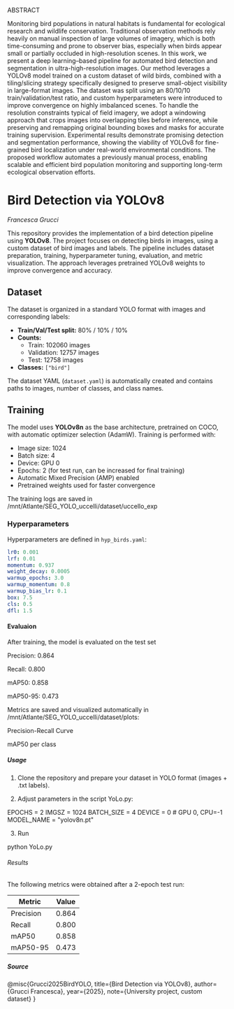 ABSTRACT

Monitoring bird populations in natural habitats is fundamental for ecological research and wildlife conservation. Traditional observation methods rely heavily on manual inspection of large volumes of imagery, which is both time-consuming and prone to observer bias, especially when birds appear small or partially occluded in high-resolution scenes. In this work, we present a deep learning–based pipeline for automated bird detection and segmentation in ultra-high-resolution images. Our method leverages a YOLOv8 model trained on a custom dataset of wild birds, combined with a tiling/slicing strategy specifically designed to preserve small-object visibility in large-format images. The dataset was split using an 80/10/10 train/validation/test ratio, and custom hyperparameters were introduced to improve convergence on highly imbalanced scenes.
To handle the resolution constraints typical of field imagery, we adopt a windowing approach that crops images into overlapping tiles before inference, while preserving and remapping original bounding boxes and masks for accurate training supervision. Experimental results demonstrate promising detection and segmentation performance, showing the viability of YOLOv8 for fine-grained bird localization under real-world environmental conditions. The proposed workflow automates a previously manual process, enabling scalable and efficient bird population monitoring and supporting long-term ecological observation efforts.


# Bird Detection via YOLOv8
*Francesca Grucci*

This repository provides the implementation of a bird detection pipeline using **YOLOv8**. The project focuses on detecting birds in images, using a custom dataset of bird images and labels. The pipeline includes dataset preparation, training, hyperparameter tuning, evaluation, and metric visualization. The approach leverages pretrained YOLOv8 weights to improve convergence and accuracy.

## Dataset

The dataset is organized in a standard YOLO format with images and corresponding labels:

- **Train/Val/Test split:** 80% / 10% / 10%
- **Counts:**  
  - Train: 102060 images  
  - Validation: 12757 images  
  - Test: 12758 images  
- **Classes:** `["bird"]`

The dataset YAML (`dataset.yaml`) is automatically created and contains paths to images, number of classes, and class names.

## Training

The model uses **YOLOv8n** as the base architecture, pretrained on COCO, with automatic optimizer selection (AdamW). Training is performed with:

- Image size: 1024  
- Batch size: 4  
- Device: GPU 0  
- Epochs: 2 (for test run, can be increased for final training)  
- Automatic Mixed Precision (AMP) enabled  
- Pretrained weights used for faster convergence

The training logs are saved in  /mnt/Atlante/SEG_YOLO_uccelli/dataset/uccello_exp


### Hyperparameters

Hyperparameters are defined in `hyp_birds.yaml`:

 ```yaml
lr0: 0.001
lrf: 0.01
momentum: 0.937
weight_decay: 0.0005
warmup_epochs: 3.0
warmup_momentum: 0.8
warmup_bias_lr: 0.1
box: 7.5
cls: 0.5
dfl: 1.5 
```

#### Evaluaion
After training, the model is evaluated on the test set


Precision: 0.864

Recall: 0.800

mAP50: 0.858

mAP50-95: 0.473


Metrics are saved and visualized automatically in /mnt/Atlante/SEG_YOLO_uccelli/dataset/plots:

Precision-Recall Curve

mAP50 per class

##### Usage

1. Clone the repository and prepare your dataset in YOLO format (images + .txt labels).

2. Adjust parameters in the script YoLo.py:

EPOCHS = 2
IMGSZ = 1024
BATCH_SIZE = 4
DEVICE = 0  # GPU 0, CPU=-1
MODEL_NAME = "yolov8n.pt"

3. Run

python YoLo.py

###### Results

The following metrics were obtained after a 2-epoch test run:

| Metric     | Value  |
|------------|--------|
| Precision  | 0.864  |
| Recall     | 0.800  |
| mAP50      | 0.858  |
| mAP50-95   | 0.473  |

##### Source
@misc{Grucci2025BirdYOLO,
  title={Bird Detection via YOLOv8},
  author={Grucci Francesca},
  year={2025},
  note={University project, custom dataset}
}
